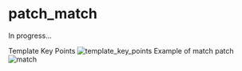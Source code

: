 # patch_match
In progress...

Template Key Points
![template_key_points](https://user-images.githubusercontent.com/24530942/209842803-ce61fcb5-679a-4f3a-9fb1-eb2c3551233f.png)
Example of match patch
![match](https://user-images.githubusercontent.com/24530942/209842858-6d135587-5232-48e4-a4ad-ea41c46ed039.png)
